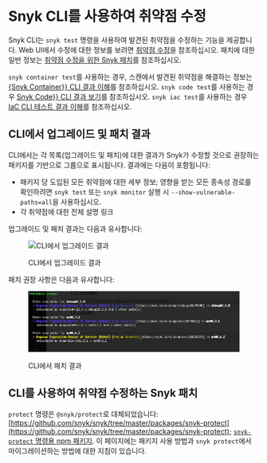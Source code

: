 # Snyk CLI를 사용하여 취약점 수정

Snyk CLI는 `snyk test` 명령을 사용하여 발견된 취약점을 수정하는 기능을 제공합니다. Web UI에서 수정에 대한 정보를 보려면 [취약점 수정](../../scan-with-snyk/snyk-open-source/manage-vulnerabilities/fix-your-vulnerabilities.md)을 참조하십시오. 패치에 대한 일반 정보는 [취약점 수정을 위한 Snyk 패치](../../scan-with-snyk/snyk-open-source/manage-vulnerabilities/snyk-patches-to-fix-vulnerabilities.md)를 참조하십시오.

`snyk container test`를 사용하는 경우, 스캔에서 발견된 취약점을 해결하는 정보는 [{Snyk Container}} CLI 결과 이해](snyk-cli-for-snyk-container/understand-snyk-container-cli-results.md)를 참조하십시오. `snyk code test`를 사용하는 경우 [Snyk Code}} CLI 결과 보기](snyk-cli-for-snyk-code/view-snyk-code-cli-results.md)를 참조하십시오. `snyk iac test`를 사용하는 경우 [IaC CLI 테스트 결과 이해](snyk-cli-for-iac/understand-the-iac-cli-test-results/)를 참조하십시오.

## CLI에서 업그레이드 및 패치 결과

CLI에서는 각 목록(업그레이드 및 패치)에 대한 결과가 Snyk가 수정할 것으로 권장하는 패키지를 기반으로 그룹으로 표시됩니다. 결과에는 다음이 포함됩니다:

* 패키지 당 도입된 모든 취약점에 대한 세부 정보; 영향을 받는 모든 종속성 경로를 확인하려면 `snyk test` 또는 `snyk monitor` 실행 시 `--show-vulnerable-paths=all`을 사용하십시오.
* 각 취약점에 대한 전체 설명 링크

업그레이드 및 패치 결과는 다음과 유사합니다:

<figure><img src="../../.gitbook/assets/image (17) (1) (1) (1) (1) (1) (1) (1) (1) (1) (1) (1) (1) (1) (1) (1) (1) (1) (1).png" alt="CLI에서 업그레이드 결과"><figcaption><p>CLI에서 업그레이드 결과</p></figcaption></figure>

패치 권장 사항은 다음과 유사합니다:

<figure><img src="../../.gitbook/assets/uuid-1afca091-a9a5-d42c-40b6-f48aa0e72584-en.png" alt="CLI에서 패치 결과"><figcaption><p>CLI에서 패치 결과</p></figcaption></figure>

## CLI를 사용하여 취약점 수정하는 Snyk 패치

`protect` 명령은 `@snyk/protect`로 대체되었습니다: [https://github.com/snyk/snyk/tree/master/packages/snyk-protect](https://github.com/snyk/snyk/tree/master/packages/snyk-protect); [`snyk-protect` 명령용 npm 패키지](https://www.npmjs.com/package/@snyk/protect). 이 페이지에는 패키지 사용 방법과 `snyk protect`에서 마이그레이션하는 방법에 대한 지침이 있습니다.